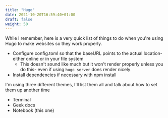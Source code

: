```yaml
---
title: "Hugo"
date: 2021-10-20T16:59:40+01:00
draft: false
weight: 50
---
```


While I remember, here is a very quick list of things to do when you're using Hugo to make websites so they work properly.

* Configure config.toml so that the baseURL points to the actual location- either online or in your file system
    * This doesn't sound like much but it won't render properly unless you do this- even if using `hugo server` does render nicely
* Install dependencies if necessary with npm install

I'm using three different themes, I'll list them all and talk about how to set them up another time

* Terminal
* Geek docs
* Notebook (this one)